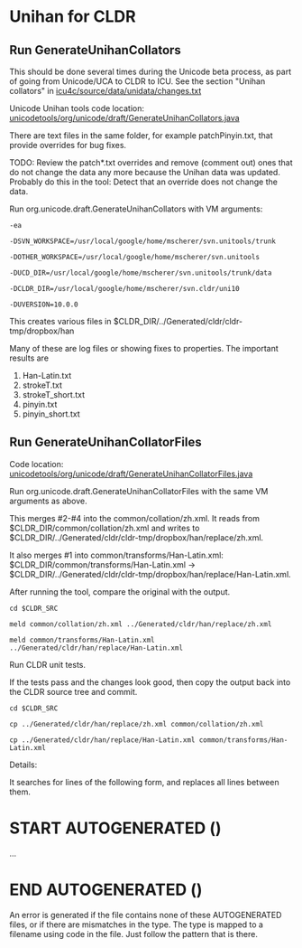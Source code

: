 # Unihan for CLDR

## Run GenerateUnihanCollators

This should be done several times during the Unicode beta process, as part of
going from Unicode/UCA to CLDR to ICU. See the section "Unihan collators" in
[icu4c/source/data/unidata/changes.txt](http://bugs.icu-project.org/trac/browser/trunk/icu4c/source/data/unidata/changes.txt)

Unicode Unihan tools code location:
[unicodetools/org/unicode/draft/GenerateUnihanCollators.java](http://www.unicode.org/utility/trac/browser/trunk/unicodetools/org/unicode/draft/GenerateUnihanCollators.java)

There are text files in the same folder, for example patchPinyin.txt, that
provide overrides for bug fixes.

TODO: Review the patch\*.txt overrides and remove (comment out) ones that do not
change the data any more because the Unihan data was updated. Probably do this
in the tool: Detect that an override does not change the data.

Run org.unicode.draft.GenerateUnihanCollators with VM arguments:

```none
-ea
```

```none
-DSVN_WORKSPACE=/usr/local/google/home/mscherer/svn.unitools/trunk
```

```none
-DOTHER_WORKSPACE=/usr/local/google/home/mscherer/svn.unitools
```

```none
-DUCD_DIR=/usr/local/google/home/mscherer/svn.unitools/trunk/data
```

```none
-DCLDR_DIR=/usr/local/google/home/mscherer/svn.cldr/uni10
```

```none
-DUVERSION=10.0.0
```

This creates various files in $CLDR_DIR/../Generated/cldr/cldr-tmp/dropbox/han

Many of these are log files or showing fixes to properties. The important
results are

1.  Han-Latin.txt
2.  strokeT.txt
3.  strokeT_short.txt
4.  pinyin.txt
5.  pinyin_short.txt

## Run GenerateUnihanCollatorFiles

Code location:
[unicodetools/org/unicode/draft/GenerateUnihanCollatorFiles.java](http://www.unicode.org/utility/trac/browser/trunk/unicodetools/org/unicode/draft/GenerateUnihanCollatorFiles.java)

Run org.unicode.draft.GenerateUnihanCollatorFiles with the same VM arguments as
above.

This merges #2-#4 into the common/collation/zh.xml. It reads from
$CLDR_DIR/common/collation/zh.xml and writes to
$CLDR_DIR/../Generated/cldr/cldr-tmp/dropbox/han/replace/zh.xml.

It also merges #1 into common/transforms/Han-Latin.xml:
$CLDR_DIR/common/transforms/Han-Latin.xml ->
$CLDR_DIR/../Generated/cldr/cldr-tmp/dropbox/han/replace/Han-Latin.xml.

After running the tool, compare the original with the output.

```none
cd $CLDR_SRC
```

```none
meld common/collation/zh.xml ../Generated/cldr/han/replace/zh.xml
```

```none
meld common/transforms/Han-Latin.xml ../Generated/cldr/han/replace/Han-Latin.xml
```

Run CLDR unit tests.

If the tests pass and the changes look good, then copy the output back into the
CLDR source tree and commit.

```none
cd $CLDR_SRC
```

```none
cp ../Generated/cldr/han/replace/zh.xml common/collation/zh.xml
```

```none
cp ../Generated/cldr/han/replace/Han-Latin.xml common/transforms/Han-Latin.xml
```

Details:

It searches for lines of the following form, and replaces all lines between
them.

# START AUTOGENERATED <type> (<comment>)

...

# END AUTOGENERATED <type> (<comment>)

An error is generated if the file contains none of these AUTOGENERATED files, or
if there are mismatches in the type. The type is mapped to a filename using code
in the file. Just follow the pattern that is there.

